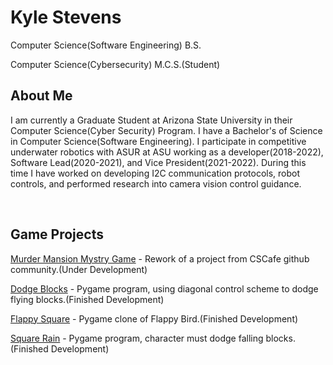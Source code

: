 # Kyle Stevens
<p>Computer Science(Software Engineering) B.S.</p>
<p>Computer Science(Cybersecurity) M.C.S.(Student)</p>

## About Me
<p>I am currently a Graduate Student at Arizona State University in their Computer Science(Cyber Security) Program. I have a Bachelor's of Science in Computer Science(Software Engineering). 
I participate in competitive underwater robotics with ASUR at ASU working as a developer(2018-2022), Software Lead(2020-2021), and Vice President(2021-2022). During this time I have worked on developing I2C 
communication protocols, robot controls, and performed research into camera vision control guidance.</p>
<br />

## Game Projects
<a href="https://github.com/kyle-stevens/murder-mansion">Murder Mansion Mystry Game</a> - Rework of a project from CSCafe github community.(Under Development)

<a href="https://github.com/kyle-stevens/dodge_blocks">Dodge Blocks</a> - Pygame program, using diagonal control scheme to dodge flying blocks.(Finished Development)

<a href="https://github.com/kyle-stevens/flappy_square">Flappy Square</a> - Pygame clone of Flappy Bird.(Finished Development)

<a href="https://github.com/kyle-stevens/SquareRain">Square Rain</a> - Pygame program, character must dodge falling blocks.(Finished Development)


















<!--
**kyle-stevens/kyle-stevens** is a ✨ _special_ ✨ repository because its `README.md` (this file) appears on your GitHub profile.

Here are some ideas to get you started:

- 🔭 I’m currently working on ...
- 🌱 I’m currently learning ...
- 👯 I’m looking to collaborate on ...
- 🤔 I’m looking for help with ...
- 💬 Ask me about ...
- 📫 How to reach me: ...
- 😄 Pronouns: ...
- ⚡ Fun fact: ...
-->

